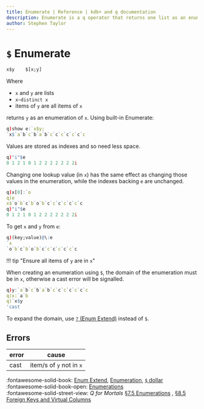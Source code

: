 ```yaml
---
title: Enumerate | Reference | kdb+ and q documentation
description: Enumerate is a q operator that returns one list as an enumeration of another.
author: Stephen Taylor
---
```

# `$` Enumerate



```txt
x$y    $[x;y]
```

Where

-   `x` and `y` are lists
-   `x~distinct x`
-   items of `y` are all items of `x`

returns `y` as an enumeration of `x`.
Using built-in Enumerate:

```q
q)show e:`x$y;
`x$`a`b`c`b`a`b`c`c`c`c`c`c`c
```

Values are stored as indexes and so need less space.

```q
q)"i"$e
0 1 2 1 0 1 2 2 2 2 2 2 2i
```

Changing one lookup value (in `x`) has the same effect as changing those values in the enumeration, while the indexes backing `e` are unchanged.

```q
q)x[0]:`o
q)e
x$`o`b`c`b`o`b`c`c`c`c`c`c`c
q)"i"$e
0 1 2 1 0 1 2 2 2 2 2 2 2i
```

To get `x` and `y` from `e`:

```q
q)(key;value)@\:e
`x
`o`b`c`b`o`b`c`c`c`c`c`c`c
```

!!! tip "Ensure all items of `y` are in `x`"

When creating an enumeration using `$`, the domain of the enumeration must be in `x`, otherwise a cast error will be signalled.

```q
q)y:`a`b`c`b`a`b`c`c`c`c`c`c`c
q)x:`a`b
q)`x$y
'cast
```

To expand the domain, use [`?` (Enum Extend)](enum-extend.md) instead of `$`.


## Errors

error | cause
------|--------------------------
cast  | item/s of `y` not in `x`


:fontawesome-solid-book:
[Enum Extend](enum-extend.md),
[Enumeration](enumeration.md),
[`$` dollar](overloads.md#dollar)
<br>
:fontawesome-solid-book-open:
[Enumerations](../basics/enumerations.md)
<br>
:fontawesome-solid-street-view:
_Q for Mortals_
[§7.5 Enumerations](/q4m3/7_Transforming_Data/#75-enumerations) ,
[§8.5 Foreign Keys and Virtual Columns](/q4m3/8_Tables/#84-foreign-keys-and-virtual-columns)
